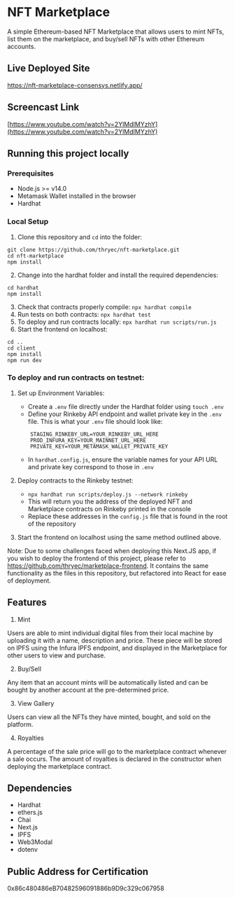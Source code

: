 # NFT Marketplace

A simple Ethereum-based NFT Marketplace that allows users to mint NFTs, list them on the marketplace, and buy/sell NFTs with other Ethereum accounts.

## Live Deployed Site

https://nft-marketplace-consensys.netlify.app/

## Screencast Link

[https://www.youtube.com/watch?v=2YlMdIMYzhY](https://www.youtube.com/watch?v=2YlMdIMYzhY)

## Running this project locally

### Prerequisites

-   Node.js >= v14.0
-   Metamask Wallet installed in the browser
-   Hardhat

### Local Setup

1. Clone this repository and `cd` into the folder:

```
git clone https://github.com/thryec/nft-marketplace.git
cd nft-marketplace
npm install
```

2. Change into the hardhat folder and install the required dependencies:

```
cd hardhat
npm install
```

3.  Check that contracts properly compile: `npx hardhat compile`
4.  Run tests on both contracts: `npx hardhat test`
5.  To deploy and run contracts locally: `npx hardhat run scripts/run.js`
6.  Start the frontend on localhost:

```
cd ..
cd client
npm install
npm run dev
```

### To deploy and run contracts on testnet:

1.  Set up Environment Variables:

    -   Create a `.env` file directly under the Hardhat folder using `touch .env`
    -   Define your Rinkeby API endpoint and wallet private key in the `.env` file. This is what your `.env` file should look like:

    ```
        STAGING_RINKEBY_URL=YOUR_RINKEBY_URL_HERE
        PROD_INFURA_KEY=YOUR_MAINNET_URL_HERE
        PRIVATE_KEY=YOUR_METAMASK_WALLET_PRIVATE_KEY
    ```

    -   In `hardhat.config.js`, ensure the variable names for your API URL and private key correspond to those in `.env`

2.  Deploy contracts to the Rinkeby testnet:

    -   `npx hardhat run scripts/deploy.js --network rinkeby`
    -   This will return you the address of the deployed NFT and Marketplace contracts on Rinkeby printed in the console
    -   Replace these addresses in the `config.js` file that is found in the root of the repository

3.  Start the frontend on localhost using the same method outlined above.

Note: Due to some challenges faced when deploying this Next.JS app, if you wish to deploy the frontend of this project, please refer to https://github.com/thryec/marketplace-frontend. It contains the same functionality as the files in this repository, but refactored into React for ease of deployment.

## Features

1. Mint

Users are able to mint individual digital files from their local machine by uploading it with a name, description and price. These piece will be stored on IPFS using the Infura IPFS endpoint, and displayed in the Marketplace for other users to view and purchase.

2. Buy/Sell

Any item that an account mints will be automatically listed and can be bought by another account at the pre-determined price.

3. View Gallery

Users can view all the NFTs they have minted, bought, and sold on the platform.

4. Royalties

A percentage of the sale price will go to the marketplace contract whenever a sale occurs. The amount of royalties is declared in the constructor when deploying the marketplace contract.

## Dependencies

-   Hardhat
-   ethers.js
-   Chai
-   Next.js
-   IPFS
-   Web3Modal
-   dotenv

## Public Address for Certification

0x86c480486eB70482596091886b9D9c329c067958
